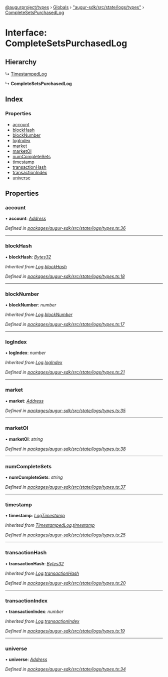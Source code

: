 [@augurproject/types](../README.md) › [Globals](../globals.md) › ["augur-sdk/src/state/logs/types"](../modules/_augur_sdk_src_state_logs_types_.md) › [CompleteSetsPurchasedLog](_augur_sdk_src_state_logs_types_.completesetspurchasedlog.md)

# Interface: CompleteSetsPurchasedLog

## Hierarchy

  ↳ [TimestampedLog](_augur_sdk_src_state_logs_types_.timestampedlog.md)

  ↳ **CompleteSetsPurchasedLog**

## Index

### Properties

* [account](_augur_sdk_src_state_logs_types_.completesetspurchasedlog.md#account)
* [blockHash](_augur_sdk_src_state_logs_types_.completesetspurchasedlog.md#blockhash)
* [blockNumber](_augur_sdk_src_state_logs_types_.completesetspurchasedlog.md#blocknumber)
* [logIndex](_augur_sdk_src_state_logs_types_.completesetspurchasedlog.md#logindex)
* [market](_augur_sdk_src_state_logs_types_.completesetspurchasedlog.md#market)
* [marketOI](_augur_sdk_src_state_logs_types_.completesetspurchasedlog.md#marketoi)
* [numCompleteSets](_augur_sdk_src_state_logs_types_.completesetspurchasedlog.md#numcompletesets)
* [timestamp](_augur_sdk_src_state_logs_types_.completesetspurchasedlog.md#timestamp)
* [transactionHash](_augur_sdk_src_state_logs_types_.completesetspurchasedlog.md#transactionhash)
* [transactionIndex](_augur_sdk_src_state_logs_types_.completesetspurchasedlog.md#transactionindex)
* [universe](_augur_sdk_src_state_logs_types_.completesetspurchasedlog.md#universe)

## Properties

###  account

• **account**: *[Address](../modules/_augur_sdk_src_state_logs_types_.md#address)*

*Defined in [packages/augur-sdk/src/state/logs/types.ts:36](https://github.com/AugurProject/augur/blob/69c4be52bf/packages/augur-sdk/src/state/logs/types.ts#L36)*

___

###  blockHash

• **blockHash**: *[Bytes32](../modules/_augur_sdk_src_state_logs_types_.md#bytes32)*

*Inherited from [Log](_augur_sdk_src_state_logs_types_.log.md).[blockHash](_augur_sdk_src_state_logs_types_.log.md#blockhash)*

*Defined in [packages/augur-sdk/src/state/logs/types.ts:18](https://github.com/AugurProject/augur/blob/69c4be52bf/packages/augur-sdk/src/state/logs/types.ts#L18)*

___

###  blockNumber

• **blockNumber**: *number*

*Inherited from [Log](_augur_sdk_src_state_logs_types_.log.md).[blockNumber](_augur_sdk_src_state_logs_types_.log.md#blocknumber)*

*Defined in [packages/augur-sdk/src/state/logs/types.ts:17](https://github.com/AugurProject/augur/blob/69c4be52bf/packages/augur-sdk/src/state/logs/types.ts#L17)*

___

###  logIndex

• **logIndex**: *number*

*Inherited from [Log](_augur_sdk_src_state_logs_types_.log.md).[logIndex](_augur_sdk_src_state_logs_types_.log.md#logindex)*

*Defined in [packages/augur-sdk/src/state/logs/types.ts:21](https://github.com/AugurProject/augur/blob/69c4be52bf/packages/augur-sdk/src/state/logs/types.ts#L21)*

___

###  market

• **market**: *[Address](../modules/_augur_sdk_src_state_logs_types_.md#address)*

*Defined in [packages/augur-sdk/src/state/logs/types.ts:35](https://github.com/AugurProject/augur/blob/69c4be52bf/packages/augur-sdk/src/state/logs/types.ts#L35)*

___

###  marketOI

• **marketOI**: *string*

*Defined in [packages/augur-sdk/src/state/logs/types.ts:38](https://github.com/AugurProject/augur/blob/69c4be52bf/packages/augur-sdk/src/state/logs/types.ts#L38)*

___

###  numCompleteSets

• **numCompleteSets**: *string*

*Defined in [packages/augur-sdk/src/state/logs/types.ts:37](https://github.com/AugurProject/augur/blob/69c4be52bf/packages/augur-sdk/src/state/logs/types.ts#L37)*

___

###  timestamp

• **timestamp**: *[LogTimestamp](../modules/_augur_sdk_src_state_logs_types_.md#logtimestamp)*

*Inherited from [TimestampedLog](_augur_sdk_src_state_logs_types_.timestampedlog.md).[timestamp](_augur_sdk_src_state_logs_types_.timestampedlog.md#timestamp)*

*Defined in [packages/augur-sdk/src/state/logs/types.ts:25](https://github.com/AugurProject/augur/blob/69c4be52bf/packages/augur-sdk/src/state/logs/types.ts#L25)*

___

###  transactionHash

• **transactionHash**: *[Bytes32](../modules/_augur_sdk_src_state_logs_types_.md#bytes32)*

*Inherited from [Log](_augur_sdk_src_state_logs_types_.log.md).[transactionHash](_augur_sdk_src_state_logs_types_.log.md#transactionhash)*

*Defined in [packages/augur-sdk/src/state/logs/types.ts:20](https://github.com/AugurProject/augur/blob/69c4be52bf/packages/augur-sdk/src/state/logs/types.ts#L20)*

___

###  transactionIndex

• **transactionIndex**: *number*

*Inherited from [Log](_augur_sdk_src_state_logs_types_.log.md).[transactionIndex](_augur_sdk_src_state_logs_types_.log.md#transactionindex)*

*Defined in [packages/augur-sdk/src/state/logs/types.ts:19](https://github.com/AugurProject/augur/blob/69c4be52bf/packages/augur-sdk/src/state/logs/types.ts#L19)*

___

###  universe

• **universe**: *[Address](../modules/_augur_sdk_src_state_logs_types_.md#address)*

*Defined in [packages/augur-sdk/src/state/logs/types.ts:34](https://github.com/AugurProject/augur/blob/69c4be52bf/packages/augur-sdk/src/state/logs/types.ts#L34)*
